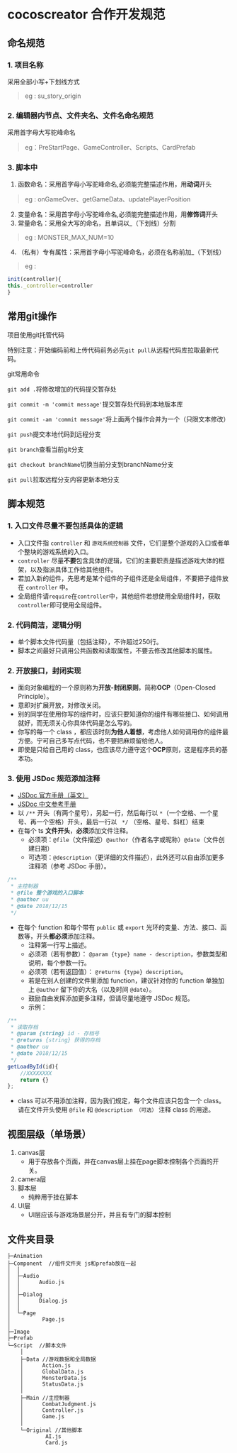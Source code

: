 # cocoscreator 合作开发规范

## 命名规范
### 1. 项目名称  
采用全部小写+下划线方式  
>eg : su_story_origin
### 2. 编辑器内节点、文件夹名、文件名命名规范  
采用首字母大写驼峰命名  
>eg：PreStartPage、GameController、Scripts、CardPrefab
### 3. 脚本中
1. 函数命名：采用首字母小写驼峰命名,必须能完整描述作用，用**动词**开头  
>eg : onGameOver、getGameData、updatePlayerPosition
2. 变量命名：采用首字母小写驼峰命名,必须能完整描述作用，用**修饰词**开头
3. 常量命名：采用全大写的命名，且单词以_（下划线）分割 
>eg : MONSTER_MAX_NUM=10
4. （私有）专有属性：采用首字母小写驼峰命名，必须在名称前加_（下划线） 
>eg :  
``` javascript
init(controller){  
this._controller=controller  
}
```
 
## 常用git操作
项目使用git托管代码

特别注意：开始编码前和上传代码前务必先`git pull`从远程代码库拉取最新代码。

git常用命令

`git add .`将修改增加的代码提交暂存处

`git commit -m 'commit message'`提交暂存处代码到本地版本库

`git commit -am 'commit message'`将上面两个操作合并为一个（只限文本修改）

`git push`提交本地代码到远程分支

`git branch`查看当前git分支

`git checkout branchName`切换当前分支到branchName分支

`git pull`拉取远程分支内容更新本地分支



## 脚本规范
### 1. 入口文件尽量不要包括具体的逻辑

- 入口文件指 `controller` 和 `游戏系统控制器` 文件，它们是整个游戏的入口或者单个整块的游戏系统的入口。
- `controller` 尽量**不要**包含具体的逻辑，它们的主要职责是描述游戏大体的框架，以及指派具体工作给其他组件。
- 若加入新的组件，先思考是某个组件的子组件还是全局组件，不要把子组件放在 `controller` 中。
- 全局组件请`require`在`controller`中，其他组件若想使用全局组件时，获取`controller`即可使用全局组件。

### 2. 代码简洁，逻辑分明
- 单个脚本文件代码量（包括注释），不许超过250行。
- 脚本之间最好只调用公共函数和读取属性，不要去修改其他脚本的属性。

### 2. 开放接口，封闭实现

- 面向对象编程的一个原则称为**开放-封闭原则**，简称**OCP**（Open-Closed Principle）。
- 意即对扩展开放，对修改关闭。
- 别的同学在使用你写的组件时，应该只要知道你的组件有哪些接口、如何调用就好，而无须关心你具体代码是怎么写的。
- 你写的每一个 class ，都应该时刻**为他人着想**，考虑他人如何调用你的组件最方便。宁可自己多写点代码，也不要把麻烦留给他人。
- 即使是只给自己用的 class，也应该尽力遵守这个**OCP**原则，这是程序员的基本功。
### 3. 使用 JSDoc 规范添加注释

- [JSDoc 官方手册（英文）](http://usejsdoc.org/)
- [JSDoc 中文参考手册](https://yuri4ever.github.io/jsdoc/)
- 以 `/**` 开头（有两个星号），另起一行，然后每行以 ` * `（一个空格、一个星号、再一个空格）开头，最后一行以 ` */` （空格、星号、斜杠）结束
- 在每个 ts **文件开头**，**必须**添加文件注释。
  - 必须项：`@file`（文件描述）`@author`（作者名字或昵称）`@date`（文件创建日期）
  - 可选项：`@description`（更详细的文件描述），此外还可以自由添加更多注释项（参考 JSDoc 手册）。
```javascript
/**
 * 主控制器
 * @file 整个游戏的入口脚本
 * @author uu
 * @date 2018/12/15
 */
```
- 在每个 function 和每个带有 `public` 或 `export` 光环的变量、方法、接口、函数等，开头**都必须**添加注释。
  - 注释第一行写上描述。
  - 必须项（若有参数）： `@param {type} name - description`，参数类型和说明，每个参数一行。
  - 必须项（若有返回值）： `@returns {type} description`。
  - 若是在别人创建的文件里添加 function，建议针对你的 function 单独加上 `@author` 留下你的大名（以及时间 `@date`）。
  - 鼓励自由发挥添加更多注释，但请尽量地遵守 JSDoc 规范。
  - 示例：
```javascript
/**
 * 读取存档
 * @param {string} id - 存档号
 * @returns {string} 获得的存档
 * @author uu
 * @date 2018/12/15
 */
getLoadById(id){
    //XXXXXXXX
    return {}
};
```
- class 可以不用添加注释，因为我们规定，每个文件应该只包含一个 class。请在文件开头使用 `@file` 和 `@description （可选）` 注释 class 的用途。
## 视图层级（单场景）
1. canvas层
   - 用于存放各个页面，并在canvas层上挂在page脚本控制各个页面的开关。
2. camera层
3. 脚本层
   - 纯粹用于挂在脚本
4. UI层
   - UI层应该与游戏场景层分开，并且有专门的脚本控制
## 文件夹目录
```
├─Animation
├─Component  //组件文件夹 js和prefab放在一起
│  │  
│  ├─Audio
│  │      Audio.js
│  │      
│  ├─Dialog
│  │      Dialog.js
│  │      
│  └─Page
│          Page.js
│          
├─Image
├─Prefab
└─Script  //脚本文件
    │  
    ├─Data //游戏数据和全局数据
    │      Action.js
    │      GlobalData.js
    │      MonsterData.js
    │      StatusData.js
    │      
    ├─Main //主控制器
    │      CombatJudgment.js
    │      Controller.js
    │      Game.js
    │      
    └─Original //其他脚本 
            AI.js
            Card.js
```